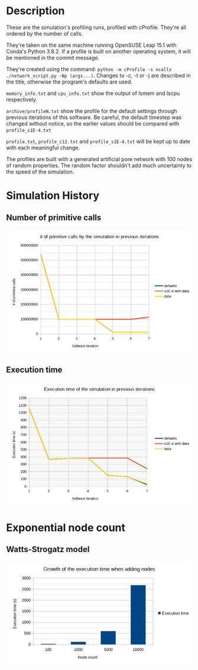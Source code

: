 # Description

These are the simulation's profiling runs, profiled with cProfile. They're all ordered by the number of calls.

They're taken on the same machine running OpenSUSE Leap 15.1 with Conda's Python 3.8.2. If a profile is built on another operating system, it will be mentioned in the commit message.

They're created using the command: `python -m cProfile -s ncalls ./network_script.py -Np (args...)`. Changes to -c, -t or -j are described in the title, otherwise the program's defaults are used.

`memory_info.txt` and `cpu_info.txt` show the output of lsmem and lscpu respectively.

`archive/profileN.txt` show the profile for the default settings through previous iterations of this software. Be careful, the default timestep was changed without notice, so the earlier values should be compared with `profile_s1E-4.txt`

`profile.txt`, `profile_c12.txt` and `profile_s1E-4.txt` will be kept up to date with each meaningful change.

The profiles are built with a generated artificial pore network with 100 nodes of random properties. The random factor shouldn't add much uncertainty to the speed of the simulation.

# Simulation History

## Number of primitive calls

![Primitive calls](primitive_calls_history.png)

## Execution time

![Execution time](execution_time_history.png)

# Exponential node count

## Watts-Strogatz model

![Exponential node count](node_count_analysis.png)
